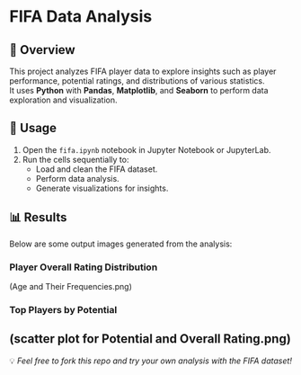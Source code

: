 # FIFA Data Analysis

## 📌 Overview
This project analyzes FIFA player data to explore insights such as player performance, potential ratings, and distributions of various statistics.  
It uses **Python** with **Pandas**, **Matplotlib**, and **Seaborn** to perform data exploration and visualization.

## 🚀 Usage
1. Open the `fifa.ipynb` notebook in Jupyter Notebook or JupyterLab.
2. Run the cells sequentially to:
   - Load and clean the FIFA dataset.
   - Perform data analysis.
   - Generate visualizations for insights.

## 📊 Results
Below are some output images generated from the analysis:

### Player Overall Rating Distribution
(Age and Their Frequencies.png)

### Top Players by Potential
(scatter plot for Potential and Overall Rating.png)
---
💡 *Feel free to fork this repo and try your own analysis with the FIFA dataset!*